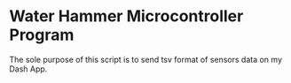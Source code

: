 # Water Hammer Microcontroller Program

The sole purpose of this script is to send tsv format of sensors data on my Dash App.
